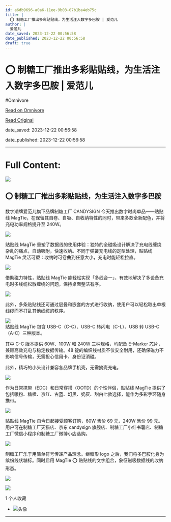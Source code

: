 ```yaml
---
id: a6db9696-a0a6-11ee-9b03-07b1ba4eb75c
title: |
  ⭕️ 制糖工厂推出多彩贴贴线，为生活注入数字多巴胺 | 爱范儿
author: |
  爱范儿
date_saved: 2023-12-22 00:56:58
date_published: 2023-12-22 00:56:58
draft: true
---
```


# ⭕️ 制糖工厂推出多彩贴贴线，为生活注入数字多巴胺 | 爱范儿
#Omnivore

[Read on Omnivore](https://omnivore.app/me/-18c90b4b5a4)

[Read Original](https://www.ifanr.com/1571251)

date_saved: 2023-12-22 00:56:58

date_published: 2023-12-22 00:56:58

--- 

# Full Content: 

![](https://proxy-prod.omnivore-image-cache.app/0x0,sEi-F2uglbyBNcpYqX17WbGKljHcH95Jt-uKELzb3nxM/https://s3.ifanr.com/wp-content/uploads/2023/12/wwww.png!720) 

## ⭕️ 制糖工厂推出多彩贴贴线，为生活注入数字多巴胺

数字潮牌爱范儿旗下品牌制糖工厂 CANDYSIGN 今天推出数字时尚单品——贴贴线 MagTie，在保留其自卷、自吸、自收纳特性的同时，带来多款全新配色，并将充电功率规格提升至 240W。

![](https://proxy-prod.omnivore-image-cache.app/1264x584,su46O4h-g-Ubd027H-PqDQGO1lC-pyAfBIyCoqmKiBLs/https://s3.ifanr.com/wp-content/uploads/2023/12/45481703223347_.pic_.jpg!720)

贴贴线 MagTie 重塑了数据线的使用体验：独特的全磁吸设计解决了充电线缠绕杂乱的痛点，自动吸附，快速收纳。不同于弹簧充电线的定型处理，贴贴线 MagTie 灵活可塑：收纳时可卷曲到任意大小，充电时能轻松拉直。

![](https://proxy-prod.omnivore-image-cache.app/1270x921,serqg-9diFUGo5Pbac5pW5pzn0SKnLZ83ffwzRjIA7iM/https://s3.ifanr.com/wp-content/uploads/2023/12/45491703223347_.pic_.jpg!720)

借助磁力特性，贴贴线 MagTie 能轻松实现「多线合一」，有效地解决了多设备充电时多线缆松散缠绕的问题，保持桌面整洁有序。

![](https://proxy-prod.omnivore-image-cache.app/1259x922,sX9xo3rdAE9V6Az4Lw2nhSE0jCu463KsqUeU4kI4TMY4/https://s3.ifanr.com/wp-content/uploads/2023/12/45501703223347_.pic_.jpg!720)

此外，多条贴贴线还可通过层叠和嵌套的方式进行收纳，使用户可以轻松取出单根线缆而不打乱其他线缆的秩序。

![](https://proxy-prod.omnivore-image-cache.app/1259x931,sNmUnC8t_aHl-f2sjvllCbZ__jzULwj7KYMwBY_hy-fM/https://s3.ifanr.com/wp-content/uploads/2023/12/45511703223347_.pic_.jpg!720)  
贴贴线 MagTie 包含 USB-C（C-C）、USB-C 转闪电（C-L）、USB 转 USB-C（A-C）三种版本。

其中 C-C 版本提供 60W、100W 和 240W 三种规格，均配备 E-Marker 芯片，兼顾高效充电与稳定数据传输。48 锭的编织线材质不仅安全耐用，还确保磁力不影响信号传输，无需担心信用卡、身份证消磁。

此外，精巧的小头设计兼容各品牌手机壳，无需摘壳充电。

![](https://proxy-prod.omnivore-image-cache.app/1252x925,sYyXc19VAiHNLflQm2bjVqnnT7ARytAQ92k1Dp-dU_dI/https://s3.ifanr.com/wp-content/uploads/2023/12/45521703223347_.pic_.jpg!720)

作为日常携带（EDC）和日常穿搭（OOTD）的个性伴侣，贴贴线 MagTie 提供了包括暖粉、糖橙、京红、古蓝、幻黑、奶灰、甜白七款选择，能作为多彩手环随身携带。

![](https://proxy-prod.omnivore-image-cache.app/1254x922,swX0zBVNjlybPsNawllDymlYLifPCxfjHvt9YvfjYjF8/https://s3.ifanr.com/wp-content/uploads/2023/12/45531703223347_.pic_.jpg!720)

贴贴线 MagTie 自今日起接受顾客订购，60W 售价 69 元，240W 售价 99 元。用户可在制糖工厂天猫店、京东 candysign 旗舰店、制糖工厂小红书薯店、制糖工厂微信小程序和制糖工厂微博小店选购。

![](https://proxy-prod.omnivore-image-cache.app/1280x527,sTuY-o3bZDC7jDqMh-fXKYJ0VKGGGOT9IW5twDYltkuo/https://s3.ifanr.com/wp-content/uploads/2023/12/222.jpeg!720)

制糖工厂乐于用简单符号传递产品理念。继糖形 logo 之后，我们将多巴胺化身为缤纷线状糖标。同时启用 MagTie ⭕️ 贴贴线的文字组合，象征磁吸数据线的收纳形态。

![](https://proxy-prod.omnivore-image-cache.app/1271x413,sN0tx6nDrHZ7hOqbHzAbidq_dj3B2g-Bt7pz0VHTC55g/https://s3.ifanr.com/wp-content/uploads/2023/12/45541703223347_.pic_.jpg!720)

![](https://proxy-prod.omnivore-image-cache.app/1283x607,sxuHWCKh3nowqHrePE0G7qCJsK2jfZt0BIvgYsPPBtz4/https://s3.ifanr.com/wp-content/uploads/2023/12/45551703223347_.pic_.jpg!720)

1 个人收藏

* ![头像](https://proxy-prod.omnivore-image-cache.app/0x0,sHqCQqyzcaz2gpLTWzvpI0Puw7aZvIXdSbue9tAD8kks/https://media.ifanrusercontent.com/user_files/wpdata/images/fa/cf/facf930d817040a794b84c0de637e9279d065820-ec9fa1f5b7883f769923c6d9bf5d845b86e171e6.jpg)

---

